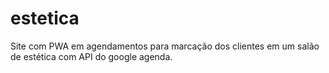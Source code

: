 # estetica
Site com PWA em agendamentos para marcação dos clientes em um salão de estética com API do google agenda.
